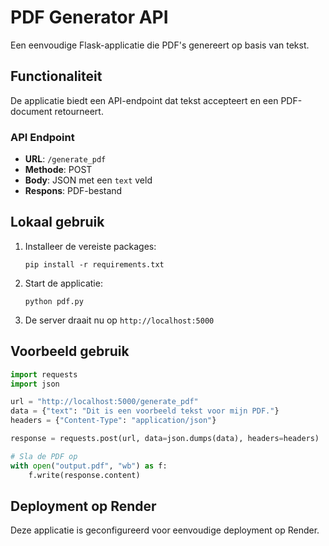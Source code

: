 # PDF Generator API

Een eenvoudige Flask-applicatie die PDF's genereert op basis van tekst.

## Functionaliteit

De applicatie biedt een API-endpoint dat tekst accepteert en een PDF-document retourneert.

### API Endpoint

- **URL**: `/generate_pdf`
- **Methode**: POST
- **Body**: JSON met een `text` veld
- **Respons**: PDF-bestand

## Lokaal gebruik

1. Installeer de vereiste packages:
   ```
   pip install -r requirements.txt
   ```

2. Start de applicatie:
   ```
   python pdf.py
   ```

3. De server draait nu op `http://localhost:5000`

## Voorbeeld gebruik

```python
import requests
import json

url = "http://localhost:5000/generate_pdf"
data = {"text": "Dit is een voorbeeld tekst voor mijn PDF."}
headers = {"Content-Type": "application/json"}

response = requests.post(url, data=json.dumps(data), headers=headers)

# Sla de PDF op
with open("output.pdf", "wb") as f:
    f.write(response.content)
```

## Deployment op Render

Deze applicatie is geconfigureerd voor eenvoudige deployment op Render. 